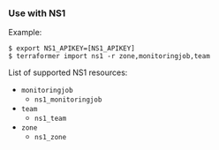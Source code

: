 ### Use with NS1

Example:

```
$ export NS1_APIKEY=[NS1_APIKEY]
$ terraformer import ns1 -r zone,monitoringjob,team
```

List of supported NS1 resources:

*   `monitoringjob`
    * `ns1_monitoringjob`
*   `team`
    * `ns1_team`
*   `zone`
    * `ns1_zone`
